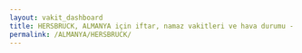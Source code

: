 ```yaml
---
layout: vakit_dashboard
title: HERSBRUCK, ALMANYA için iftar, namaz vakitleri ve hava durumu - ilçe/eyalet seç
permalink: /ALMANYA/HERSBRUCK/
---
```


<script type="text/javascript">
  var GLOBAL_COUNTRY = 'ALMANYA';
  var GLOBAL_CITY = 'HERSBRUCK';
  var GLOBAL_STATE = '';
  var lat = 72;
  var lon = 21;
</script>
